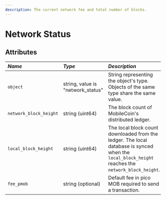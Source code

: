```yaml
---
description: The current network fee and total number of blocks.
---
```


# Network Status

## Attributes

| _Name_ | _Type_ | _Description_ |
| :--- | :--- | :--- |
| `object` | string, value is "network_status" | String representing the object's type. Objects of the same type share the same value. |
| `network_block_height` | string \(uint64\) | The block count of MobileCoin's distributed ledger. |
| `local_block_height` | string \(uint64\) | The local block count downloaded from the ledger. The local database is synced when the `local_block_height` reaches the `network_block_height`. |
| `fee_pmob` | string \(optional\) | Default fee in pico MOB required to send a transaction. |
